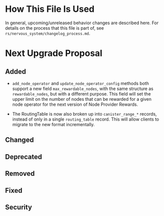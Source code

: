 # How This File Is Used

In general, upcoming/unreleased behavior changes are described here. For details
on the process that this file is part of, see
`rs/nervous_system/changelog_process.md`.

# Next Upgrade Proposal

## Added

- `add_node_operator` and `update_node_operator_config` methods both support a new field `max_rewardable_nodes`,
  with the same structure as `rewardable_nodes`, but with a different purpose. This field will set the upper limit
  on the number of nodes that can be rewarded for a given node operator for the next version of Node Provider Rewards.

* The RoutingTable is now also broken up into `canister_range_*` records, instead of only in a single
  `routing_table` record. This will allow clients to migrate to the new format incrementally.

## Changed

## Deprecated

## Removed

## Fixed

## Security
